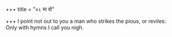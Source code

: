 +++
title = "०८ मा वो"

+++
I point not out to you a man who strikes the pious, or reviles:  
     Only with hymns I call you nigh.